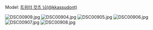 ﻿---
dddd: 2024-09-21 부코 토
nickname: 캇츠
sns_type: x
sns_id: kkassudont
---

<a name="kkassudont"></a>
Model: <a href="https://x.com/kkassudont" target="_blank">트위터 캇츠 님(@kkassudont)</a>

![DSC00909.jpg](/assets/img/2024/09-21/캇츠/DSC00909.jpg)
![DSC00904.jpg](/assets/img/2024/09-21/캇츠/DSC00904.jpg)
![DSC00905.jpg](/assets/img/2024/09-21/캇츠/DSC00905.jpg)
![DSC00906.jpg](/assets/img/2024/09-21/캇츠/DSC00906.jpg)
![DSC00907.jpg](/assets/img/2024/09-21/캇츠/DSC00907.jpg)
![DSC00908.jpg](/assets/img/2024/09-21/캇츠/DSC00908.jpg)